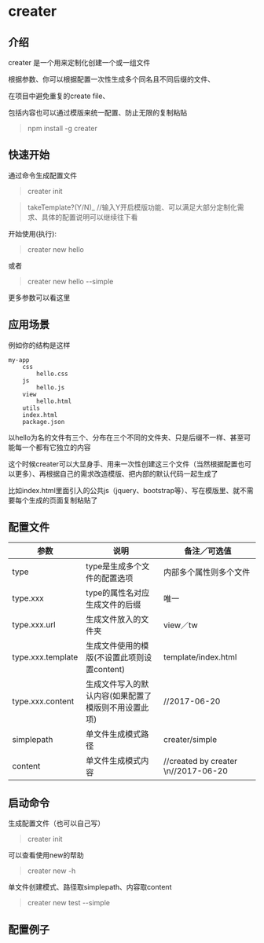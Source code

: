 # creater

## 介绍

creater 是一个用来定制化创建一个或一组文件

根据参数、你可以根据配置一次性生成多个同名且不同后缀的文件、

在项目中避免重复的create file、

包括内容也可以通过模版来统一配置、防止无限的复制粘贴

> npm install -g creater

## 快速开始

通过命令生成配置文件

> creater init

> takeTemplate?(Y/N)_ //输入Y开启模版功能、可以满足大部分定制化需求、具体的配置说明可以继续往下看

开始使用(执行):

> creater new hello

或者

> creater new hello --simple

更多参数可以看这里

## 应用场景

例如你的结构是这样

	my-app
		css
			hello.css
		js
			hello.js
		view
			hello.html
		utils
		index.html
		package.json
		
以hello为名的文件有三个、分布在三个不同的文件夹、只是后缀不一样、甚至可能每一个都有它独立的内容

这个时候creater可以大显身手、用来一次性创建这三个文件（当然根据配置也可以更多）、再根据自己的需求改造模版、把内部的默认代码一起生成了

比如index.html里面引入的公共js（jquery、bootstrap等）、写在模版里、就不需要每个生成的页面复制粘贴了

## 配置文件

|    参数     |     说明     | 备注／可选值 | 
|------------|-------------|-------------|
| type | type是生成多个文件的配置选项|内部多个属性则多个文件|
|type.xxx|type的属性名对应生成文件的后缀|唯一|
|type.xxx.url|生成文件放入的文件夹|view／tw|
|type.xxx.template|生成文件使用的模版(不设置此项则设置content)|template/index.html|
|type.xxx.content|生成文件写入的默认内容(如果配置了模版则不用设置此项)|//2017-06-20|
|simplepath|单文件生成模式路径|creater/simple|
|content|单文件生成模式内容|//created by creater \n//2017-06-20|

## 启动命令

生成配置文件（也可以自己写）
> creater init

可以查看使用new的帮助
> creater new -h 

单文件创建模式、路径取simplepath、内容取content

> creater new test --simple

## 配置例子